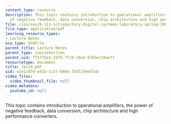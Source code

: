 ```yaml
---
content_type: resource
description: This topic contains introduction to pperational amplifiers, the power
  of negative feedback, data conversion, chip architecture and high performance converters.
file: /courses/6-111-introductory-digital-systems-laboratory-spring-2006/e2e1c8f0e41b1c27040475d7159e97ab_lec10.pdf
file_type: application/pdf
learning_resource_types:
- Lecture Notes
ocw_type: OCWFile
parent_title: Lecture Notes
parent_type: CourseSection
parent_uid: f75f75e3-2475-7fc9-19a3-9765ec10aeff
resourcetype: Document
title: lec10.pdf
uid: e2e1c8f0-e41b-1c27-0404-75d7159e97ab
video_files:
  video_thumbnail_file: null
video_metadata:
  youtube_id: null
---
```

This topic contains introduction to pperational amplifiers, the power of negative feedback, data conversion, chip architecture and high performance converters.

